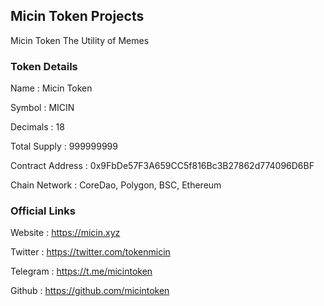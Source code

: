 <h2>Micin Token Projects</h2>
Micin Token The Utility of Memes

<h3>Token Details</h3>

Name : Micin Token

Symbol : MICIN

Decimals : 18

Total Supply : 999999999

Contract Address : 0x9FbDe57F3A659CC5f816Bc3B27862d774096D6BF

Chain Network : CoreDao, Polygon, BSC, Ethereum

<h3>Official Links</h3>

Website : https://micin.xyz

Twitter : https://twitter.com/tokenmicin

Telegram : https://t.me/micintoken

Github : https://github.com/micintoken
